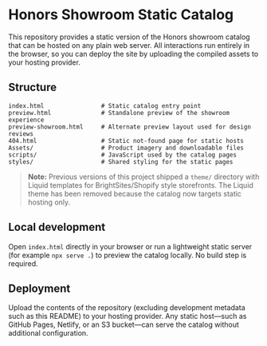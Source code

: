 # Honors Showroom Static Catalog

This repository provides a static version of the Honors showroom catalog that can be hosted on any plain web server. All interactions run entirely in the browser, so you can deploy the site by uploading the compiled assets to your hosting provider.

## Structure
```
index.html                # Static catalog entry point
preview.html              # Standalone preview of the showroom experience
preview-showroom.html     # Alternate preview layout used for design reviews
404.html                  # Static not-found page for static hosts
Assets/                   # Product imagery and downloadable files
scripts/                  # JavaScript used by the catalog pages
styles/                   # Shared styling for the static pages
```

> **Note:** Previous versions of this project shipped a `theme/` directory with Liquid templates for BrightSites/Shopify style storefronts. The Liquid theme has been removed because the catalog now targets static hosting only.

## Local development
Open `index.html` directly in your browser or run a lightweight static server (for example `npx serve .`) to preview the catalog locally. No build step is required.

## Deployment
Upload the contents of the repository (excluding development metadata such as this README) to your hosting provider. Any static host—such as GitHub Pages, Netlify, or an S3 bucket—can serve the catalog without additional configuration.
